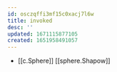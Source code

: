 ```yaml
---
id: osczqffi3mf15c0xacj7l6w
title: invoked
desc: ''
updated: 1671115877105
created: 1651958491057
---
```



- [[c.Sphere]] [[sphere.Shapow]]
